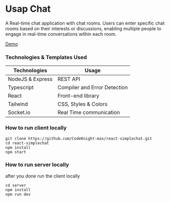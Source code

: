 # Usap Chat

A Real-time chat application with chat rooms. Users can enter specific chat rooms based on their interests or discussions, enabling multiple people to engage in real-time conversations within each room.

[Demo](https://usap-chat.netlify.app)
  
### Technologies & Templates Used
| Technologies | Usage                                      |
| ----------------- | ------------------------------------------------ |
| NodeJS & Express      | REST API      |
| Typescript | Compiler and Error Detection |
| React | Front-end library  |
| Tailwind | CSS, Styles & Colors       |
| Socket.io     | Real Time communication  |

### How to run client locally
```
git clone https://github.com/CodeKnight-max/react-simplechat.git
cd react-simplechat
npm install
npm start

```

### How to run server locally
after you done run the client locally
```
cd server
npm install
npm run dev

```
